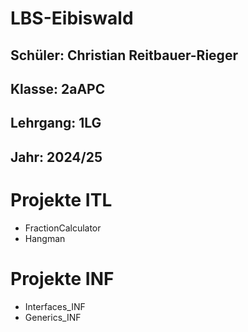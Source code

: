 # LBS-Eibiswald
## Schüler: Christian Reitbauer-Rieger
## Klasse: 2aAPC
## Lehrgang: 1LG
## Jahr: 2024/25

# Projekte ITL
- FractionCalculator
- Hangman

# Projekte INF
- Interfaces_INF
- Generics_INF
